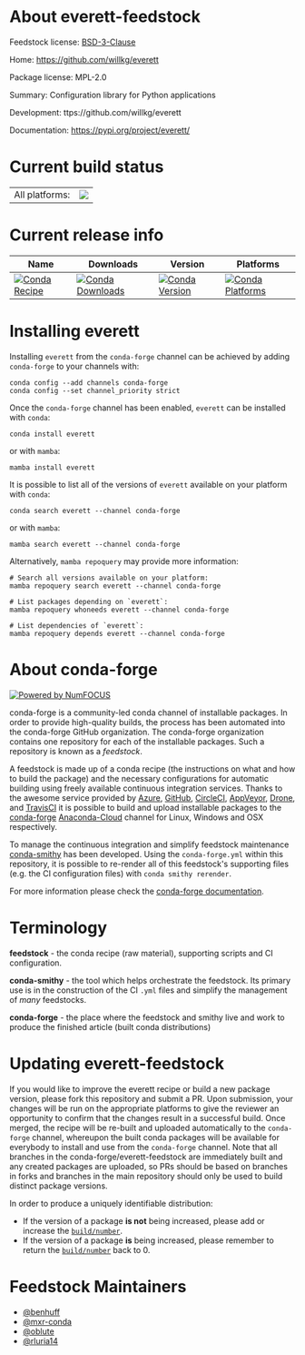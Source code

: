 About everett-feedstock
=======================

Feedstock license: [BSD-3-Clause](https://github.com/conda-forge/everett-feedstock/blob/main/LICENSE.txt)

Home: https://github.com/willkg/everett

Package license: MPL-2.0

Summary: Configuration library for Python applications

Development: ttps://github.com/willkg/everett

Documentation: https://pypi.org/project/everett/

Current build status
====================


<table><tr><td>All platforms:</td>
    <td>
      <a href="https://dev.azure.com/conda-forge/feedstock-builds/_build/latest?definitionId=7581&branchName=main">
        <img src="https://dev.azure.com/conda-forge/feedstock-builds/_apis/build/status/everett-feedstock?branchName=main">
      </a>
    </td>
  </tr>
</table>

Current release info
====================

| Name | Downloads | Version | Platforms |
| --- | --- | --- | --- |
| [![Conda Recipe](https://img.shields.io/badge/recipe-everett-green.svg)](https://anaconda.org/conda-forge/everett) | [![Conda Downloads](https://img.shields.io/conda/dn/conda-forge/everett.svg)](https://anaconda.org/conda-forge/everett) | [![Conda Version](https://img.shields.io/conda/vn/conda-forge/everett.svg)](https://anaconda.org/conda-forge/everett) | [![Conda Platforms](https://img.shields.io/conda/pn/conda-forge/everett.svg)](https://anaconda.org/conda-forge/everett) |

Installing everett
==================

Installing `everett` from the `conda-forge` channel can be achieved by adding `conda-forge` to your channels with:

```
conda config --add channels conda-forge
conda config --set channel_priority strict
```

Once the `conda-forge` channel has been enabled, `everett` can be installed with `conda`:

```
conda install everett
```

or with `mamba`:

```
mamba install everett
```

It is possible to list all of the versions of `everett` available on your platform with `conda`:

```
conda search everett --channel conda-forge
```

or with `mamba`:

```
mamba search everett --channel conda-forge
```

Alternatively, `mamba repoquery` may provide more information:

```
# Search all versions available on your platform:
mamba repoquery search everett --channel conda-forge

# List packages depending on `everett`:
mamba repoquery whoneeds everett --channel conda-forge

# List dependencies of `everett`:
mamba repoquery depends everett --channel conda-forge
```


About conda-forge
=================

[![Powered by
NumFOCUS](https://img.shields.io/badge/powered%20by-NumFOCUS-orange.svg?style=flat&colorA=E1523D&colorB=007D8A)](https://numfocus.org)

conda-forge is a community-led conda channel of installable packages.
In order to provide high-quality builds, the process has been automated into the
conda-forge GitHub organization. The conda-forge organization contains one repository
for each of the installable packages. Such a repository is known as a *feedstock*.

A feedstock is made up of a conda recipe (the instructions on what and how to build
the package) and the necessary configurations for automatic building using freely
available continuous integration services. Thanks to the awesome service provided by
[Azure](https://azure.microsoft.com/en-us/services/devops/), [GitHub](https://github.com/),
[CircleCI](https://circleci.com/), [AppVeyor](https://www.appveyor.com/),
[Drone](https://cloud.drone.io/welcome), and [TravisCI](https://travis-ci.com/)
it is possible to build and upload installable packages to the
[conda-forge](https://anaconda.org/conda-forge) [Anaconda-Cloud](https://anaconda.org/)
channel for Linux, Windows and OSX respectively.

To manage the continuous integration and simplify feedstock maintenance
[conda-smithy](https://github.com/conda-forge/conda-smithy) has been developed.
Using the ``conda-forge.yml`` within this repository, it is possible to re-render all of
this feedstock's supporting files (e.g. the CI configuration files) with ``conda smithy rerender``.

For more information please check the [conda-forge documentation](https://conda-forge.org/docs/).

Terminology
===========

**feedstock** - the conda recipe (raw material), supporting scripts and CI configuration.

**conda-smithy** - the tool which helps orchestrate the feedstock.
                   Its primary use is in the construction of the CI ``.yml`` files
                   and simplify the management of *many* feedstocks.

**conda-forge** - the place where the feedstock and smithy live and work to
                  produce the finished article (built conda distributions)


Updating everett-feedstock
==========================

If you would like to improve the everett recipe or build a new
package version, please fork this repository and submit a PR. Upon submission,
your changes will be run on the appropriate platforms to give the reviewer an
opportunity to confirm that the changes result in a successful build. Once
merged, the recipe will be re-built and uploaded automatically to the
`conda-forge` channel, whereupon the built conda packages will be available for
everybody to install and use from the `conda-forge` channel.
Note that all branches in the conda-forge/everett-feedstock are
immediately built and any created packages are uploaded, so PRs should be based
on branches in forks and branches in the main repository should only be used to
build distinct package versions.

In order to produce a uniquely identifiable distribution:
 * If the version of a package **is not** being increased, please add or increase
   the [``build/number``](https://docs.conda.io/projects/conda-build/en/latest/resources/define-metadata.html#build-number-and-string).
 * If the version of a package **is** being increased, please remember to return
   the [``build/number``](https://docs.conda.io/projects/conda-build/en/latest/resources/define-metadata.html#build-number-and-string)
   back to 0.

Feedstock Maintainers
=====================

* [@benhuff](https://github.com/benhuff/)
* [@mxr-conda](https://github.com/mxr-conda/)
* [@oblute](https://github.com/oblute/)
* [@rluria14](https://github.com/rluria14/)

